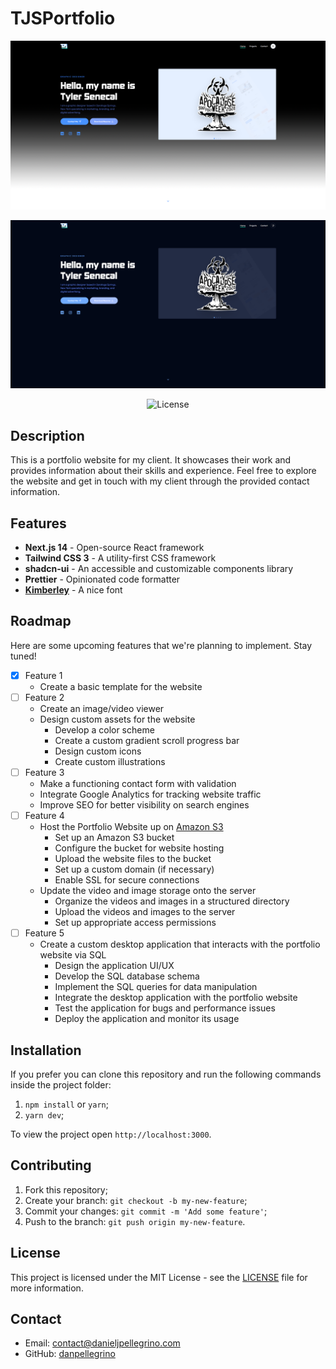 # TJSPortfolio

<p align="center">
  <img src="public/front_light.png" alt="Next.js Portfolio Website Light Mode">
</p>

<p align="center">
  <img src="public/front_dark.png" alt="Next.js Portfolio Website Dark Mode">
</p>

<p align="center">
  <img alt="License" src="https://img.shields.io/github/license/chhpt/typescript-nextjs-starter?style=for-the-badge&color=24B36B&labelColor=000000">
  </a>
</p>

## Description

This is a portfolio website for my client. It showcases their work and provides information about their skills and experience. Feel free to explore the website and get in touch with my client through the provided contact information.

## Features

- **Next.js 14** - Open-source React framework
- **Tailwind CSS 3** - A utility-first CSS framework
- **shadcn-ui** - An accessible and customizable components library
- **Prettier** - Opinionated code formatter
- **[Kimberley](https://typodermicfonts.com/kimberley/)** - A nice font

## Roadmap

Here are some upcoming features that we're planning to implement. Stay tuned!

- [x] Feature 1
  - Create a basic template for the website
- [ ] Feature 2
  - Create an image/video viewer
  - Design custom assets for the website
    - Develop a color scheme
    - Create a custom gradient scroll progress bar
    - Design custom icons
    - Create custom illustrations
- [ ] Feature 3
  - Make a functioning contact form with validation
  - Integrate Google Analytics for tracking website traffic
  - Improve SEO for better visibility on search engines
- [ ] Feature 4
  - Host the Portfolio Website up on [Amazon S3](https://aws.amazon.com/s3/)
    - Set up an Amazon S3 bucket
    - Configure the bucket for website hosting
    - Upload the website files to the bucket
    - Set up a custom domain (if necessary)
    - Enable SSL for secure connections
  - Update the video and image storage onto the server
    - Organize the videos and images in a structured directory
    - Upload the videos and images to the server
    - Set up appropriate access permissions
- [ ] Feature 5
  - Create a custom desktop application that interacts with the portfolio website via SQL
    - Design the application UI/UX
    - Develop the SQL database schema
    - Implement the SQL queries for data manipulation
    - Integrate the desktop application with the portfolio website
    - Test the application for bugs and performance issues
    - Deploy the application and monitor its usage
  
## Installation

If you prefer you can clone this repository and run the following commands inside the project folder:

1. `npm install` or `yarn`;
2. `yarn dev`;

To view the project open `http://localhost:3000`.

## Contributing

1. Fork this repository;
2. Create your branch: `git checkout -b my-new-feature`;
3. Commit your changes: `git commit -m 'Add some feature'`;
4. Push to the branch: `git push origin my-new-feature`.

## License

This project is licensed under the MIT License - see the [LICENSE](LICENSE) file for more information.

## Contact

- Email: contact@danieljpellegrino.com
- GitHub: [danpellegrino](https://github.com/danpellegrino)
